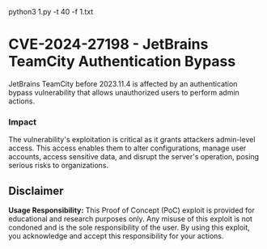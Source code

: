 python3 1.py -t 40 -f 1.txt


# CVE-2024-27198 - JetBrains TeamCity Authentication Bypass

JetBrains TeamCity before 2023.11.4 is affected by an authentication bypass vulnerability that allows unauthorized users to perform admin actions.

### Impact

The vulnerability's exploitation is critical as it grants attackers admin-level access. This access enables them to alter configurations, manage user accounts, access sensitive data, and disrupt the server's operation, posing serious risks to organizations.

## Disclaimer

**Usage Responsibility:** This Proof of Concept (PoC) exploit is provided for educational and research purposes only. Any misuse of this exploit is not condoned and is the sole responsibility of the user. By using this exploit, you acknowledge and accept this responsibility for your actions.

